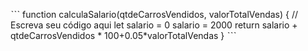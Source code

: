 ˋˋˋ
function calculaSalario(qtdeCarrosVendidos, valorTotalVendas) {
 // Escreva seu código aqui
let salario = 0
salario = 2000 
return salario + qtdeCarrosVendidos * 100+0.05*valorTotalVendas
}
ˋˋˋ